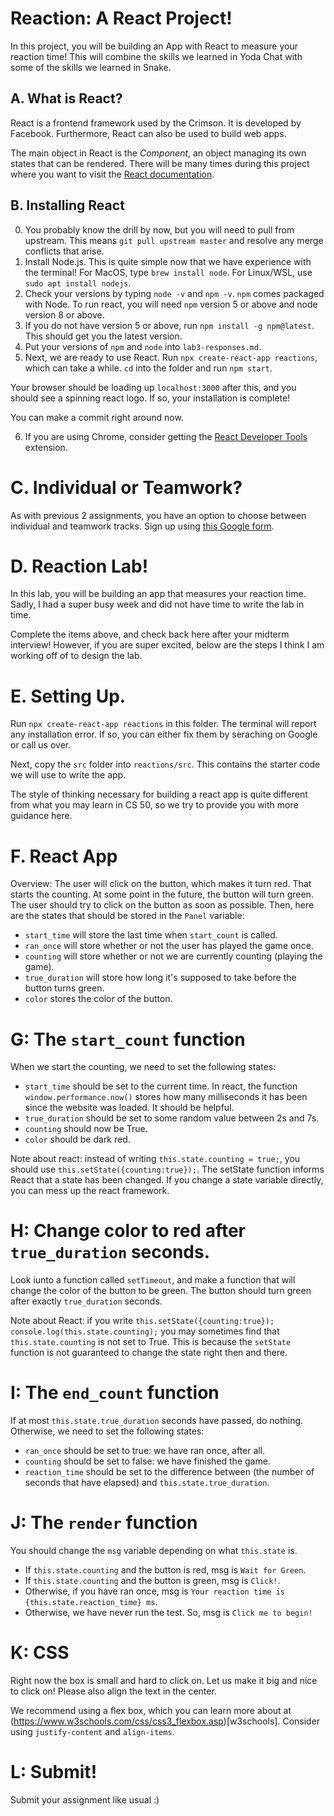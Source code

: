 # Reaction: A React Project!
In this project, you will be building an App with React to measure your reaction time! This will combine the skills we learned in Yoda Chat with some of the skills we learned in Snake.

## A. What is React?
React is a frontend framework used by the Crimson. It is developed by Facebook. Furthermore, React can also be used to build web apps.

The main object in React is the *Component*, an object managing its own states that can be rendered. There will be many times during this project where you want to visit the [React documentation](https://reactjs.org).

## B. Installing React
0. You probably know the drill by now, but you will need to pull from upstream. This means `git pull upstream master` and resolve any merge conflicts that arise.
1. Install Node.js. This is quite simple now that we have experience with the terminal! For MacOS, type `brew install node`. For Linux/WSL, use `sudo apt install nodejs`.
2. Check your versions by typing `node -v` and `npm -v`. `npm` comes packaged with Node. To run react, you will need `npm` version 5 or above and node version 8 or above.
3. If you do not have version 5 or above, run `npm install -g npm@latest`. This should get you the latest version.
4. Put your versions of `npm` and `node` into `lab3-responses.md`.
5. Next, we are ready to use React. Run `npx create-react-app reactions`, which can take a while. `cd` into the folder and run `npm start`.

Your browser should be loading up `localhost:3000` after this, and you should see a spinning react logo. If so, your installation is complete!

You can make a commit right around now.

6. If you are using Chrome, consider getting the [React Developer Tools](https://chrome.google.com/webstore/detail/react-developer-tools/fmkadmapgofadopljbjfkapdkoienihi?hl=en) extension.

# C. Individual or Teamwork?
As with previous 2 assignments, you have an option to choose between individual and teamwork tracks. Sign up using [this Google form](https://forms.gle/FezeK1KFf3pUWCuX9).

# D. Reaction Lab!
In this lab, you will be building an app that measures your reaction time. Sadly, I had a super busy week and did not have time to write the lab in time.

Complete the items above, and check back here after your midterm interview! However, if you are super excited, below are the steps I think I am working off of to design the lab.

# E. Setting Up.
Run `npx create-react-app reactions` in this folder. The terminal will report any installation error. If so, you can either fix them by seraching on Google or call us over.

Next, copy the `src` folder into `reactions/src`. This contains the starter code we will use to write the app.

The style of thinking necessary for building a react app is quite different from what you may learn in CS 50, so we try to provide you with more guidance here.

# F. React App
Overview: The user will click on the button, which makes it turn red. That starts the counting. At some point in the future, the button will turn green. The user should try to click on the button as soon as possible. Then, here are the states that should be stored in the `Panel` variable:
* `start_time` will store the last time when `start_count` is called.
* `ran_once` will store whether or not the user has played the game once.
* `counting` will store whether or not we are currently counting (playing the game).
* `true_duration` will store how long it's supposed to take before the button turns green.
* `color` stores the color of the button.

# G: The `start_count` function
When we start the counting, we need to set the following states:
* `start_time` should be set to the current time. In react, the function `window.performance.now()` stores how many milliseconds it has been since the website was loaded. It should be helpful.
* `true_duration` should be set to some random value between 2s and 7s.
* `counting` should now be True.
* `color` should be dark red.

Note about react: instead of writing `this.state.counting = true;`, you should use `this.setState({counting:true});`. The setState function informs React that a state has been changed. If you change a state variable directly, you can mess up the react framework.

# H: Change color to red after `true_duration` seconds.
Look iunto a function called `setTimeout`, and make a function that will change the color of the button to be green. The button should turn green after exactly `true_duration` seconds.

Note about React: if you write `this.setState({counting:true}); console.log(this.state.counting);` you may sometimes find that `this.state.counting` is not set to True. This is because the `setState` function is not guaranteed to change the state right then and there.

# I: The `end_count` function
If at most `this.state.true_duration` seconds have passed, do nothing. Otherwise, we need to set the following states:
* `ran_once` should be set to true: we have ran once, after all.
* `counting` should be set to false: we have finished the game.
* `reaction_time` should be set to the difference between (the number of seconds that have elapsed) and `this.state.true_duration`.

# J: The `render` function
You should change the `msg` variable depending on what `this.state` is.
* If `this.state.counting` and the button is red, msg is `Wait for Green`.
* If `this.state.counting` and the button is green, msg is `Click!`.
* Otherwise, if you have ran once, msg is `Your reaction time is {this.state.reaction_time} ms`.
* Otherwise, we have never run the test. So, msg is `Click me to begin!`

# K: CSS
Right now the box is small and hard to click on. Let us make it big and nice to click on! Please also align the text in the center.

We recommend using a flex box, which you can learn more about at (https://www.w3schools.com/css/css3_flexbox.asp)[w3schools]. Consider using `justify-content` and `align-items`.

# L: Submit!
Submit your assignment like usual :)
